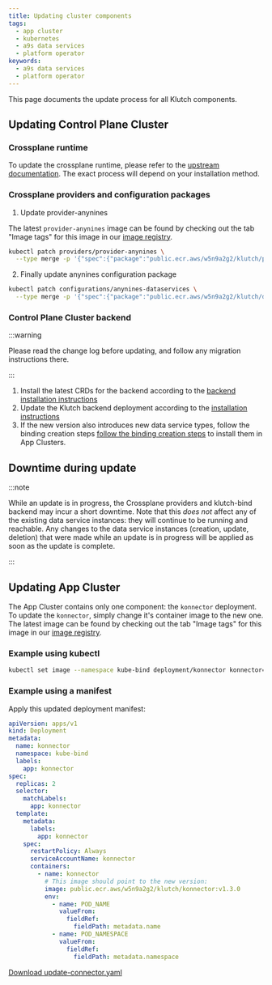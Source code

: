 ```yaml
---
title: Updating cluster components
tags:
  - app cluster
  - kubernetes
  - a9s data services
  - platform operator
keywords:
  - a9s data services
  - platform operator
---
```


This page documents the update process for all Klutch components.

## Updating Control Plane Cluster

### Crossplane runtime

To update the crossplane runtime, please refer to the
[upstream documentation](https://docs.crossplane.io/latest/software/upgrade/). The exact process will
depend on your installation method.

### Crossplane providers and configuration packages

1. Update provider-anynines

The latest `provider-anynines` image can be found by checking out the tab "Image tags" for this
image in our [image registry](https://gallery.ecr.aws/w5n9a2g2/klutch/provider-anynines).

```bash
kubectl patch providers/provider-anynines \
  --type merge -p '{"spec":{"package":"public.ecr.aws/w5n9a2g2/klutch/provider-anynines:v1.3.0"}}'
```

2. Finally update anynines configuration package

```bash
kubectl patch configurations/anynines-dataservices \
  --type merge -p '{"spec":{"package":"public.ecr.aws/w5n9a2g2/klutch/dataservices:v1.3.0"}}'
```

### Control Plane Cluster backend

:::warning

Please read the change log before updating, and follow any migration instructions there.

:::

1. Install the latest CRDs for the backend according to the
   [backend installation instructions](../control-plane-cluster-setup/index.md#prerequisites-2)
2. Update the Klutch backend deployment according to the
   [installation instructions](../control-plane-cluster-setup/index.md#deploy-the-klutch-backend)
3. If the new version also introduces new data service types, follow the binding creation steps
   [follow the binding creation steps](../control-plane-cluster-setup/setup-app-cluster.md)
   to install them in App Clusters.

## Downtime during update

:::note

While an update is in progress, the Crossplane providers and klutch-bind backend may incur a short
downtime. Note that this _does not_ affect any of the existing data service instances: they will
continue to be running and reachable. Any changes to the data service instances (creation, update,
deletion) that were made while an update is in progress will be applied as soon as the update is
complete.

:::

## Updating App Cluster

The App Cluster contains only one component: the `konnector` deployment. To update the
`konnector`, simply change it's container image to the new one. The latest image can be found by
checking out the tab "Image tags" for this image in our
[image registry](https://gallery.ecr.aws/w5n9a2g2/anynines/konnector).

### Example using kubectl

```bash
kubectl set image --namespace kube-bind deployment/konnector konnector=public.ecr.aws/w5n9a2g2/klutch/konnector:v1.3.0
```

### Example using a manifest

Apply this updated deployment manifest:

```yaml
apiVersion: apps/v1
kind: Deployment
metadata:
  name: konnector
  namespace: kube-bind
  labels:
    app: konnector
spec:
  replicas: 2
  selector:
    matchLabels:
      app: konnector
  template:
    metadata:
      labels:
        app: konnector
    spec:
      restartPolicy: Always
      serviceAccountName: konnector
      containers:
        - name: konnector
          # This image should point to the new version:
          image: public.ecr.aws/w5n9a2g2/klutch/konnector:v1.3.0
          env:
            - name: POD_NAME
              valueFrom:
                fieldRef:
                  fieldPath: metadata.name
            - name: POD_NAMESPACE
              valueFrom:
                fieldRef:
                  fieldPath: metadata.namespace
```

<a href="/po_files/update-konnector.yaml" target="_blank" download>Download
update-connector.yaml</a>
